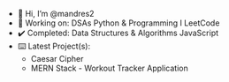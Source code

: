 - 👋 Hi, I’m @mandres2
- 📖 Working on: DSAs Python & Programming I LeetCode
- ✔️ Completed: Data Structures & Algorithms JavaScript
- ⌨️ Latest Project(s): 
    * Caesar Cipher
    * MERN Stack - Workout Tracker Application

<!---
mandres2/mandres2 is a ✨ special ✨ repository because its `README.md` (this file) appears on your GitHub profile.
You can click the Preview link to take a look at your changes.
--->
